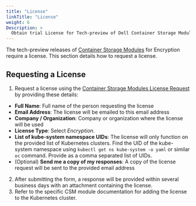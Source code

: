 ```yaml
---
title: "License"
linkTitle: "License"
weight: 6
Description: >
  Obtain trial License for Tech-preview of Dell Container Storage Modules (CSM)
---
```


The tech-preview releases of [Container Storage Modules](https://github.com/dell/csm) for Encryption require a license. This section details how to request a license.

## Requesting a License
1. Request a license using the [Container Storage Modules License Request](https://app.smartsheet.com/b/form/5e46fad643874d56b1f9cf4c9f3071fb) by providing these details:
- **Full Name**: Full name of the person requesting the license
- **Email Address**: The license will be emailed to this email address
- **Company / Organization**: Company or organization where the license will be used
- **License Type**: Select  *Encryption*.
- **List of kube-system namespace UIDs**: The license will only function on the provided list of Kubernetes clusters. Find the UID of the kube-system namespace using `kubectl get ns kube-system -o yaml` or similar `oc` command. Provide as a comma separated list of UIDs.
- (Optional) **Send me a copy of my responses**: A copy of the license request will be sent to the provided email address
2. After submitting the form, a response will be provided within several business days with an attachment containing the license.
3. Refer to the specific CSM module documentation for adding the license to the Kubernetes cluster.